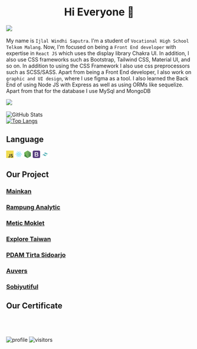 <h1 align="center">Hi Everyone 👋</h1>
<!-- Line -->
<img src="https://user-images.githubusercontent.com/73097560/115834477-dbab4500-a447-11eb-908a-139a6edaec5c.gif">

<!-- Bio -->
My name is `Ijlal Windhi Saputra`. I'm a student of `Vocational High School Telkom Malang`. Now, I'm focused on being a `Front End developer` with expertise in `React JS` which uses the display library Chakra UI. In addition, I also use CSS frameworks such as Bootstrap, Tailwind CSS, Material UI, and so on. In addition to using the CSS Framework I also use css preprocessors such as SCSS/SASS. Apart from being a Front End developer, I also work on `graphic and UI design`, where I use figma as a tool. I also learned the Back End of using Node JS with Express as well as using ORMs like sequelize. Apart from that for the database I use MySql and MongoDB

<!-- Line -->
<img src="https://user-images.githubusercontent.com/73097560/115834477-dbab4500-a447-11eb-908a-139a6edaec5c.gif">

<!-- Statistic -->
![GitHub Stats](https://github-readme-stats.vercel.app/api?username=ijlalWindhi&show_icons=true&include_all_commits=true&count_private=true&theme=tokyonight)
<br>
[![Top Langs](https://github-readme-stats.vercel.app/api/top-langs/?username=ijlalWindhi&layout=compact&theme=tokyonight)](https://github.com/anuraghazra/github-readme-stats)
<!-- [![GitHub Streak](https://github-readme-streak-stats.herokuapp.com?user=ijlalWindhi&theme=tokyonight&date_format=M%20j%5B%2C%20Y%5D&sideNums=BF91F3&sideLabels=BF91F3)](https://git.io/streak-stats) -->

<!-- Language -->
## Language
<code><img height="20" src="https://raw.githubusercontent.com/github/explore/80688e429a7d4ef2fca1e82350fe8e3517d3494d/topics/javascript/javascript.png"></code>
<code><img height="20" src="https://raw.githubusercontent.com/github/explore/80688e429a7d4ef2fca1e82350fe8e3517d3494d/topics/react/react.png"></code>
<code><img height="20" src="https://raw.githubusercontent.com/github/explore/80688e429a7d4ef2fca1e82350fe8e3517d3494d/topics/nodejs/nodejs.png"></code>
<code><img height="20" src="https://raw.githubusercontent.com/github/explore/80688e429a7d4ef2fca1e82350fe8e3517d3494d/topics/bootstrap/bootstrap.png"></code>
<code><img height="20" src="https://raw.githubusercontent.com/github/explore/80688e429a7d4ef2fca1e82350fe8e3517d3494d/topics/tailwind/tailwind.png"></code>

<!-- Project -->
## Our Project
<h3><a href="https://mainkan.web.app" target="_blank">Mainkan</a></h3>
<h3><a href="https://rampung-analytic.firebaseapp.com" target="_blank">Rampung Analytic</a></h3>
<h3><a href="https://meticmoklet.com" target="_blank">Metic Moklet</a></h3>
<h3><a href="https://explore-taiwan.netlify.app/" target="_blank">Explore Taiwan</a></h3>
<h3><a href="https://pdam-tirta-complaint-frontend-service.vercel.app/" target="_blank">PDAM Tirta Sidoarjo</a></h3>
<h3><a href="https://blog-post-auvers.vercel.app/" target="_blank">Auvers</a></h3>
<h3><a href="https://sobiyutiful.vercel.app/" target="_blank">Sobiyutiful</a></h3>

## Our Certificate
<h4><a href="https://www.hackerrank.com/certificates/a2e325043112" target="_blank"></a></h4>

<br><br><br>
![profile](https://komarev.com/ghpvc/?username=ijlalWindhi&color=blue)
![visitors](https://visitor-badge.glitch.me/badge?page_id=ijlalWindhi&color=blue)
<!--
**ijlalWindhi/ijlalWindhi** is a ✨ _special_ ✨ repository because its `README.md` (this file) appears on your GitHub profile.

Here are some ideas to get you started:

- 🔭 I’m currently working on ...
- 🌱 I’m currently learning ...
- 👯 I’m looking to collaborate on ...
- 🤔 I’m looking for help with ...
- 💬 Ask me about ...
- 📫 How to reach me: ...
- 😄 Pronouns: ...
- ⚡ Fun fact: ...
-->
